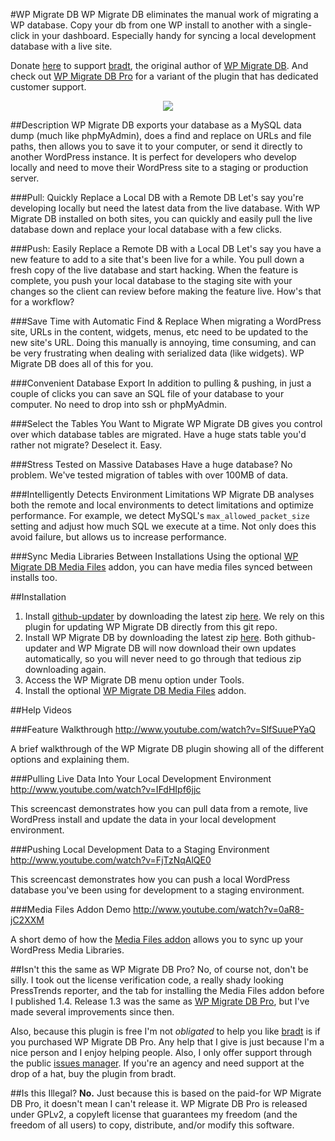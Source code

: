 #WP Migrate DB
WP Migrate DB eliminates the manual work of migrating a WP database. Copy your db from one WP install to another with a single-click in your dashboard. Especially handy for syncing a local development database with a live site.

Donate [here](https://www.paypal.com/cgi-bin/webscr?cmd=_s-xclick&hosted_button_id=5VPMGLLK94XJC) to support [bradt](https://github.com/bradt), the original author of [WP Migrate DB](https://github.com/bradt/wp-migrate-db). And check out [WP Migrate DB Pro](https://deliciousbrains.com/wp-migrate-db-pro/pricing/) for a variant of the plugin that has dedicated customer support.

<p align="center"><a><img src="https://raw.github.com/slang800/psychic-ninja/master/wp-migrate-db.png"/></a></p>

##Description
WP Migrate DB exports your database as a MySQL data dump (much like phpMyAdmin), does a find and replace on URLs and file paths, then allows you to save it to your computer, or send it directly to another WordPress instance. It is perfect for developers who develop locally and need to move their WordPress site to a staging or production server.

###Pull: Quickly Replace a Local DB with a Remote DB
Let's say you're developing locally but need the latest data from the live database. With WP Migrate DB installed on both sites, you can quickly and easily pull the live database down and replace your local database with a few clicks.

###Push: Easily Replace a Remote DB with a Local DB
Let's say you have a new feature to add to a site that's been live for a while. You pull down a fresh copy of the live database and start hacking. When the feature is complete, you push your local database to the staging site with your changes so the client can review before making the feature live. How's that for a workflow?

###Save Time with Automatic Find & Replace
When migrating a WordPress site, URLs in the content, widgets, menus, etc need to be updated to the new site's URL. Doing this manually is annoying, time consuming, and can be very frustrating when dealing with serialized data (like widgets). WP Migrate DB does all of this for you.

###Convenient Database Export
In addition to pulling & pushing, in just a couple of clicks you can save an SQL file of your database to your computer. No need to drop into ssh or phpMyAdmin.

###Select the Tables You Want to Migrate
WP Migrate DB gives you control over which database tables are migrated. Have a huge stats table you'd rather not migrate? Deselect it. Easy.

###Stress Tested on Massive Databases
Have a huge database? No problem. We've tested migration of tables with over 100MB of data.

###Intelligently Detects Environment Limitations
WP Migrate DB analyses both the remote and local environments to detect limitations and optimize performance. For example, we detect MySQL's `max_allowed_packet_size` setting and adjust how much SQL we execute at a time. Not only does this avoid failure, but allows us to increase performance.

###Sync Media Libraries Between Installations
Using the optional [WP Migrate DB Media Files](https://github.com/slang800/wp-migrate-db-media-files) addon, you can have media files synced between installs too.

##Installation
1. Install [github-updater](https://github.com/afragen/github-updater) by downloading the latest zip [here](https://github.com/afragen/github-updater/releases). We rely on this plugin for updating WP Migrate DB directly from this git repo.
2. Install WP Migrate DB by downloading the latest zip [here](https://github.com/slang800/wp-migrate-db/releases). Both github-updater and WP Migrate DB will now download their own updates automatically, so you will never need to go through that tedious zip downloading again.
3. Access the WP Migrate DB menu option under Tools.
4. Install the optional [WP Migrate DB Media Files](https://github.com/slang800/wp-migrate-db-media-files) addon.

##Help Videos

###Feature Walkthrough
http://www.youtube.com/watch?v=SlfSuuePYaQ

A brief walkthrough of the WP Migrate DB plugin showing all of the different options and explaining them.

###Pulling Live Data Into Your Local Development Environment
http://www.youtube.com/watch?v=IFdHIpf6jjc

This screencast demonstrates how you can pull data from a remote, live WordPress install and update the data in your local development environment.

###Pushing Local Development Data to a Staging Environment
http://www.youtube.com/watch?v=FjTzNqAlQE0

This screencast demonstrates how you can push a local WordPress database you've been using for development to a staging environment.

###Media Files Addon Demo
http://www.youtube.com/watch?v=0aR8-jC2XXM

A short demo of how the [Media Files addon](https://github.com/slang800/wp-migrate-db-media-files) allows you to sync up your WordPress Media Libraries.

##Isn't this the same as WP Migrate DB Pro?
No, of course not, don't be silly. I took out the license verification code, a really shady looking PressTrends reporter, and the tab for installing the Media Files addon before I published 1.4. Release 1.3 was the same as [WP Migrate DB Pro](https://deliciousbrains.com/wp-migrate-db-pro), but I've made several improvements since then.

Also, because this plugin is free I'm not _obligated_ to help you like [bradt](https://github.com/bradt) is if you purchased WP Migrate DB Pro. Any help that I give is just because I'm a nice person and I enjoy helping people. Also, I only offer support through the public [issues manager](https://github.com/slang800/wp-migrate-db/issues). If you're an agency and need support at the drop of a hat, buy the plugin from bradt.

##Is this Illegal?
**No.** Just because this is based on the paid-for WP Migrate DB Pro, it doesn't mean I can't release it. WP Migrate DB Pro is released under GPLv2, a copyleft license that guarantees my freedom (and the freedom of all users) to copy, distribute, and/or modify this software.
